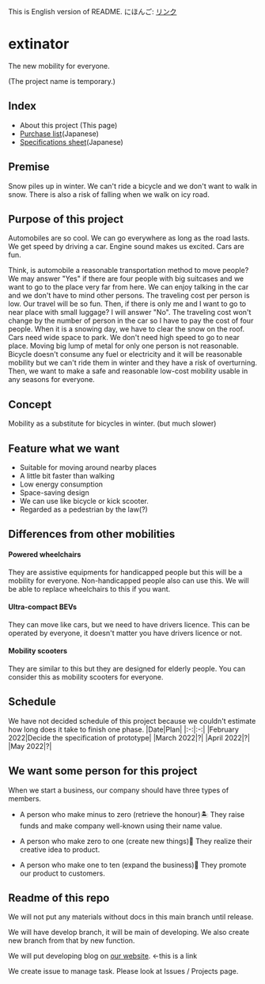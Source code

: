 This is English version of README. にほんご: [リンク](./README.md)
# extinator
The new mobility for everyone.

(The project name is temporary.)

## Index

- About this project (This page)
- [Purchase list](./purchase.md)(Japanese)
- [Specifications sheet](./specifications.md)(Japanese)

## Premise 
Snow piles up in winter. We can't ride a bicycle and we don't want to walk in snow. There is also a risk of falling when we walk on icy road.

## Purpose of this project

Automobiles are so cool. We can go everywhere as long as the road lasts. We get speed by driving a car. Engine sound makes us excited. Cars are fun.

Think, is automobile a reasonable transportation method to move people? We may answer "Yes" if there are four people with big suitcases and we want to go to the place very far from here. We can enjoy talking in the car and we don't have to mind other persons. The traveling cost per person is low. Our travel will be so fun. Then, if there is only me and I want to go to near place with small luggage? I will answer "No". The traveling cost won't change by the number of person in the car so I have to pay the cost of four people. When it is a snowing day, we have to clear the snow on the roof. Cars need wide space to park. We don't need high speed to go to near place. Moving big lump of metal for only one person is not reasonable. Bicycle doesn't consume any fuel or electricity and it will be reasonable mobility but we can't ride them in winter and they have a risk of overturning. Then, we want to make a safe and reasonable low-cost mobility usable in any seasons for everyone.

## Concept

Mobility as a substitute for bicycles in winter. (but much slower)

## Feature what we want
- Suitable for moving around nearby places
- A little bit faster than walking
- Low energy consumption
- Space-saving design
- We can use like bicycle or kick scooter.
- Regarded as a pedestrian by the law(?)

## Differences from other mobilities

#### Powered wheelchairs
They are assistive equipments for handicapped people but this will be a mobility for everyone. Non-handicapped people also can use this. We will be able to replace wheelchairs to this if you want.

#### Ultra-compact BEVs
They can move like cars, but we need to have drivers licence. This can be operated by everyone, it doesn't matter you have drivers licence or not.

#### Mobility scooters
They are similar to this but they are designed for elderly people. You can consider this as mobility scooters for everyone.

## Schedule
We have not decided schedule of this project because we couldn't estimate how long does it take to finish one phase.
|Date|Plan|
|:-:|:-:|
|February 2022|Decide the specification of prototype|
|March 2022|?|
|April 2022|?|
|May 2022|?|

## We want some person for this project
When we start a business, our company should have three types of members.

- A person who make minus to zero (retrieve the honour)🏝 They raise funds and make company well-known using their name value.

- A person who make zero to one (create new things)🐜 They realize their creative idea to product.

- A person who make one to ten (expand the business)🐘 They promote our product to customers.

## Readme of this repo
We will not put any materials without docs in this main branch until release.

We will have develop branch, it will be main of developing. We also create new branch from that by new function.

We will put developing blog on [our website](freesia.work). ←this is a link

We create issue to manage task. Please look at Issues / Projects page.
